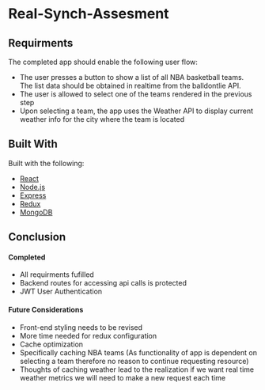 # Real-Synch-Assesment

<!-- ABOUT THE PROJECT -->
## Requirments

The completed app should enable the following user flow:
* The user presses a button to show a list of all NBA basketball teams. The list data should be obtained in realtime from the balldontlie API.
* The user is allowed to select one of the teams rendered in the previous step
* Upon selecting a team, the app uses the Weather API to display current weather info for the city where the team is located


## Built With

Built with the following:

* [React](https://reactjs.org/)
* [Node.js](https://nodejs.org/en/)
* [Express](https://expressjs.com/)
* [Redux](https://redux.js.org/)
* [MongoDB](https://www.mongodb.com/)

## Conclusion

#### Completed
* All requirments fufilled
* Backend routes for accessing api calls is protected
* JWT User Authentication

#### Future Considerations
* Front-end styling needs to be revised
* More time needed for redux configuration 
* Cache optimization 
* Specifically caching NBA teams (As functionality of app is dependent on selecting a team therefore no reason to continue requesting resource)
* Thoughts of caching weather lead to the realization if we want real time weather metrics we will need to make a new request each time
